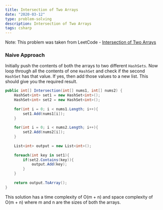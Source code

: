 ```yaml
---
title: Intersection of Two Arrays
date: "2020-03-12"
type: problem-solving
description: Intersection of Two Arrays
tags: csharp
---
```


Note: This problem was taken from LeetCode - [Intersection of Two Arrays](https://leetcode.com/problems/intersection-of-two-arrays/)

### Naive Approach

Initially push the contents of both the arrays to two different `HashSets`. Now loop through all the contents of one `HashSet` and check if the second `HashSet` has that value. If yes, then add those values to a new list. This should give you the required result.

```csharp
public int[] Intersection(int[] nums1, int[] nums2) {
    HashSet<int> set1 = new HashSet<int>();
    HashSet<int> set2 = new HashSet<int>();
    
    for(int i = 0; i < nums1.Length; i++){
        set1.Add(nums1[i]);
    }
    
    for(int i = 0; i < nums2.Length; i++){
        set2.Add(nums2[i]);
    }
    
    List<int> output = new List<int>();
    
    foreach(int key in set1){
        if(set2.Contains(key)){
            output.Add(key);
        }
    }
    
    return output.ToArray();
}
```

This solution has a time complexity of O(m + n) and space complexity of O(m + n) where m and n are the sizes of both the arrays.
